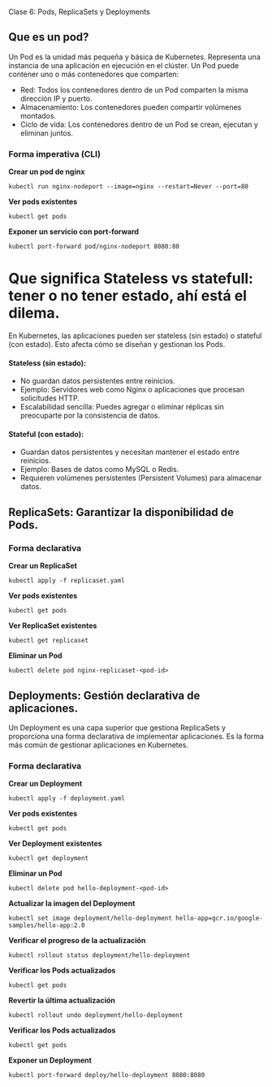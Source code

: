 Clase 6: Pods, ReplicaSets y Deployments

## Que es un pod?

Un Pod es la unidad más pequeña y básica de Kubernetes. Representa una instancia de una aplicación en ejecución en el clúster. Un Pod puede contener uno o más contenedores que comparten:

- Red: Todos los contenedores dentro de un Pod comparten la misma dirección IP y puerto.
- Almacenamiento: Los contenedores pueden compartir volúmenes montados.
- Ciclo de vida: Los contenedores dentro de un Pod se crean, ejecutan y eliminan juntos.

### Forma imperativa (CLI)

**Crear un pod de nginx**

```
kubectl run nginx-nodeport --image=nginx --restart=Never --port=80
```

**Ver pods existentes**

```
kubectl get pods
```

**Exponer un servicio con port-forward**

```
kubectl port-forward pod/nginx-nodeport 8080:80
```

# Que significa Stateless vs statefull: tener o no tener estado, ahí está el dilema.

En Kubernetes, las aplicaciones pueden ser stateless (sin estado) o stateful (con estado). Esto afecta cómo se diseñan y gestionan los Pods.

#### Stateless (sin estado):
- No guardan datos persistentes entre reinicios.
- Ejemplo: Servidores web como Nginx o aplicaciones que procesan solicitudes HTTP.
- Escalabilidad sencilla: Puedes agregar o eliminar réplicas sin preocuparte por la consistencia de datos.
#### Stateful (con estado):
- Guardan datos persistentes y necesitan mantener el estado entre reinicios.
- Ejemplo: Bases de datos como MySQL o Redis.
- Requieren volúmenes persistentes (Persistent Volumes) para almacenar datos.

## ReplicaSets: Garantizar la disponibilidad de Pods.

### Forma declarativa

**Crear un ReplicaSet**

```
kubectl apply -f replicaset.yaml
```

**Ver pods existentes**

```
kubectl get pods
```

**Ver ReplicaSet existentes**

```
kubectl get replicaset
```

**Eliminar un Pod**

```
kubectl delete pod nginx-replicaset-<pod-id>
```

## Deployments: Gestión declarativa de aplicaciones.

Un Deployment es una capa superior que gestiona ReplicaSets y proporciona una forma declarativa de implementar aplicaciones. Es la forma más común de gestionar aplicaciones en Kubernetes.


### Forma declarativa

**Crear un Deployment**

```
kubectl apply -f deployment.yaml
```

**Ver pods existentes**

```
kubectl get pods
```

**Ver Deployment existentes**

```
kubectl get deployment
```

**Eliminar un Pod**

```
kubectl delete pod hello-deployment-<pod-id>
```

**Actualizar la imagen del Deployment**

```
kubectl set image deployment/hello-deployment hello-app=gcr.io/google-samples/hello-app:2.0
```

**Verificar el progreso de la actualización**

```
kubectl rollout status deployment/hello-deployment
```

**Verificar los Pods actualizados**

```
kubectl get pods
```

**Revertir la última actualización**

```
kubectl rollout undo deployment/hello-deployment
```

**Verificar los Pods actualizados**

```
kubectl get pods
```

**Exponer un Deployment**

```
kubectl port-forward deploy/hello-deployment 8080:8080
```






